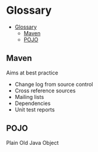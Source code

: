 # Glossary

- [Glossary](#glossary)
  - [Maven](#maven)
  - [POJO](#pojo)

## Maven

Aims at best practice

- Change log from source control
- Cross reference sources
- Mailing lists
- Dependencies
- Unit test reports

## POJO 

Plain Old Java Object